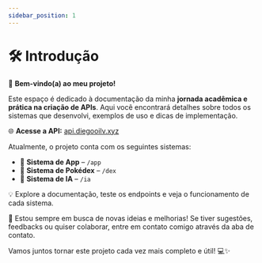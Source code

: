 ```yaml
---
sidebar_position: 1
---
```


# 🛠️ Introdução

🎉 **Bem-vindo(a) ao meu projeto!**  

Este espaço é dedicado à documentação da minha **jornada acadêmica e prática na criação de APIs**. Aqui você encontrará detalhes sobre todos os sistemas que desenvolvi, exemplos de uso e dicas de implementação.  

🌐 **Acesse a API:** [api.diegooilv.xyz](https://api.diegooilv.xyz)  

Atualmente, o projeto conta com os seguintes sistemas:  

- 📱 **Sistema de App** – `/app`  
- 🐾 **Sistema de Pokédex** – `/dex`  
- 🤖 **Sistema de IA** – `/ia`  

💡 Explore a documentação, teste os endpoints e veja o funcionamento de cada sistema.  

🚀 Estou sempre em busca de novas ideias e melhorias! Se tiver sugestões, feedbacks ou quiser colaborar, entre em contato comigo através da aba de contato.  

Vamos juntos tornar este projeto cada vez mais completo e útil! 💻✨
